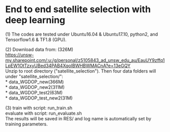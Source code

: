 # End to end satellite selection with deep learning

(1) The codes are tested under Ubuntu16.04 & Ubuntu17.10, python2, and Tensorflow1.6 & TF1.8 (GPU).  
>
(2) Download data from: (326M)  
  https://unsw-my.sharepoint.com/:u:/g/personal/z5105843_ad_unsw_edu_au/EauUY9zffq1LpEW1OtTzxyUBed34PAB4XqoIBWHBWMACnA?e=13eGQY  
Unzip to root directory ("satellite_selection"). Then four data folders will under "satellite_selection/":  
	* data_WGDOP_new(366M)  
	* data_WGDOP_new2(311M)   
	* data_WGDOP_test2(63M)    
	* data_WGDOP_test_new2(31M)    
>
(3) train with script: run_train.sh  
evaluate with script: run_evaluate.sh  
The results will be saved in RES/ and log name is automatically set by training parameters.  
